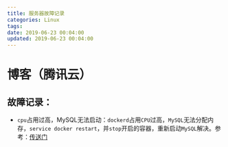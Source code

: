 ```yaml
---
title: 服务器故障记录
categories: Linux
tags: 
date: 2019-06-23 00:04:00
updated: 2019-06-23 00:04:00
---
```

# 博客（腾讯云）
## 故障记录：
- `cpu`占用过高，MySQL无法启动：`dockerd`占用`CPU`过高，`MySQL`无法分配内存，`service docker restart`，并`stop`开启的容器，重新启动`MySQL`解决。参考：[传送门](https://github.com/moby/moby/issues/36117)
